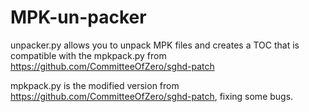 # MPK-un-packer

unpacker.py allows you to unpack MPK files and creates a TOC that is compatible with the mpkpack.py from https://github.com/CommitteeOfZero/sghd-patch

mpkpack.py is the modified version from https://github.com/CommitteeOfZero/sghd-patch, fixing some bugs.
